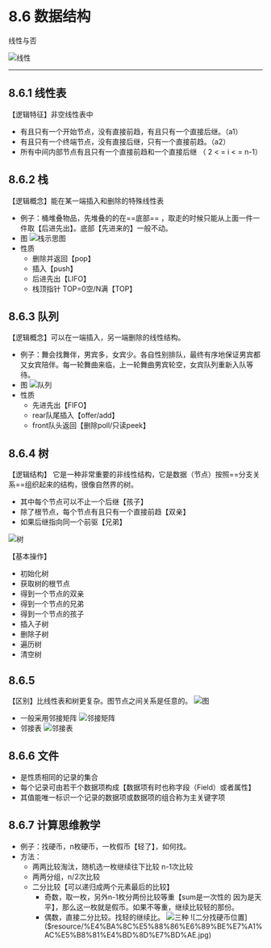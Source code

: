 # 8.6 数据结构

线性与否

![线性]($resource/%E7%BA%BF%E6%80%A7.png)

---

## 8.6.1 线性表

【逻辑特征】非空线性表中
* 有且只有一个开始节点，没有直接前趋，有且只有一个直接后继。（a1）
* 有且只有一个终端节点，没有直接后继，只有一个直接前趋。（a2）
* 所有中间内部节点有且只有一个直接前趋和一个直接后继 （ 2 < = i  < = n-1）


## 8.6.2 栈

【逻辑概念】能在某一端插入和删除的特殊线性表
* 例子：桶堆叠物品，先堆叠的的在==底部== ，取走的时候只能从上面一件一件取【后进先出】。底部【先进来的】一般不动。
* 图
![栈示思图]($resource/%E6%A0%88%E7%A4%BA%E6%80%9D%E5%9B%BE.jpeg)
* 性质
  * 删除并返回【pop】
  * 插入【push】
  * 后进先出【LIFO】
  * 栈顶指针 TOP=0空/N满【TOP】

## 8.6.3 队列

【逻辑概念】可以在一端插入，另一端删除的线性结构。
* 例子：舞会找舞伴，男宾多，女宾少。各自性别排队，最终有序地保证男宾都又女宾陪伴。每一轮舞曲来临，上一轮舞曲男宾轮空，女宾队列重新入队等待。
* 图
![队列]($resource/%E9%98%9F%E5%88%97.jpeg)
* 性质
  * 先进先出【FIFO】
  * rear队尾插入【offer/add】
  * front队头返回【删除poll/只读peek】


## 8.6.4 树
【逻辑结构】 它是一种非常重要的非线性结构，它是数据（节点）按照==分支关系==组织起来的结构，很像自然界的树。
  * 其中每个节点可以不止一个后继【孩子】
  * 除了根节点，每个节点有且只有一个直接前趋【双亲】
  * 如果后继指向同一个前驱【兄弟】

![树]($resource/%E6%A0%91.jpeg)

【基本操作】
* 初始化树
* 获取树的根节点
* 得到一个节点的双亲
* 得到一个节点的兄弟
* 得到一个节点的孩子
* 插入子树
* 删除子树
* 遍历树
* 清空树


## 8.6.5
【区别】比线性表和树更复杂。图节点之间关系是任意的。
![图]($resource/%E5%9B%BE.jpeg)
* 一般采用邻接矩阵
![邻接矩阵]($resource/%E9%82%BB%E6%8E%A5%E7%9F%A9%E9%98%B5.jpg)
* 邻接表
![邻接表]($resource/%E9%82%BB%E6%8E%A5%E8%A1%A8.jpg)

## 8.6.6 文件

* 是性质相同的记录的集合
* 每个记录可由若干个数据项构成【数据项有时也称字段（Field）或者属性】
* 其值能唯一标识一个记录的数据项或数据项的组合称为主关键字项

## 8.6.7 计算思维教学

* 例子：找硬币，n枚硬币，一枚假币【轻了】，如何找。
* 方法：
  * 两两比较淘汰，随机选一枚继续往下比较 n-1次比较
  * 两两分组，n/2次比较
  * 二分比较【可以递归成两个元素最后的比较】 
    * 奇数，取一枚，另外n-1枚分两份比较等重【sum是一次性的 因为是天平】，那么这一枚就是假币。如果不等重，继续比较轻的那份。
    * 偶数，直接二分比较。找轻的继续比。
![三种]($resource/%E4%B8%89%E7%A7%8D.jpeg)
![二分找硬币位置]($resource/%E4%BA%8C%E5%88%86%E6%89%BE%E7%A1%AC%E5%B8%81%E4%BD%8D%E7%BD%AE.jpg)

